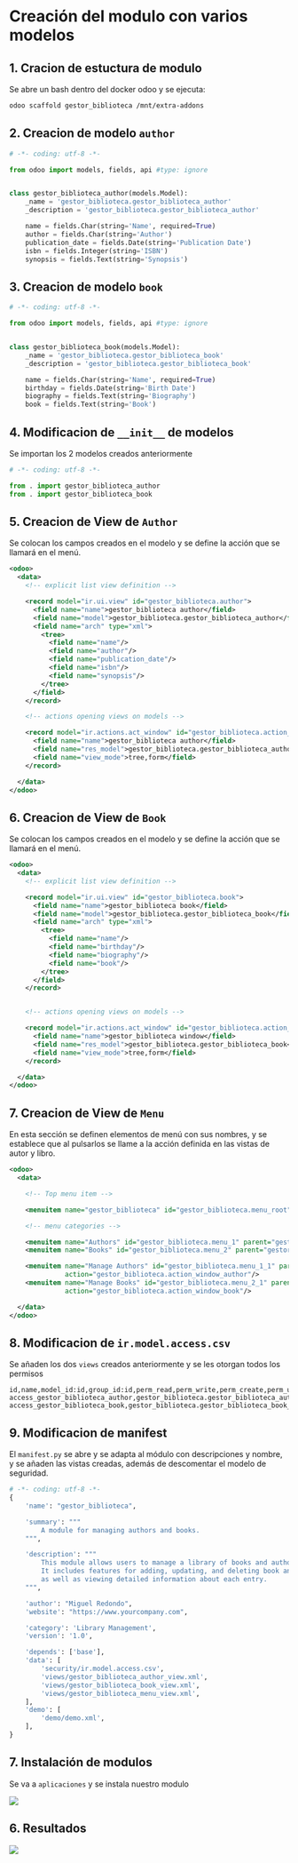 # Creación del modulo con varios modelos


## 1. Cracion de estuctura de modulo

Se abre un bash dentro del docker odoo y se ejecuta:
```bash
odoo scaffold gestor_biblioteca /mnt/extra-addons
```


## 2. Creacion de modelo `author`

```python
# -*- coding: utf-8 -*-

from odoo import models, fields, api #type: ignore


class gestor_biblioteca_author(models.Model):
    _name = 'gestor_biblioteca.gestor_biblioteca_author'
    _description = 'gestor_biblioteca.gestor_biblioteca_author'

    name = fields.Char(string='Name', required=True)
    author = fields.Char(string='Author')
    publication_date = fields.Date(string='Publication Date')
    isbn = fields.Integer(string='ISBN')
    synopsis = fields.Text(string='Synopsis')
```


## 3. Creacion de modelo `book`

```python
# -*- coding: utf-8 -*-

from odoo import models, fields, api #type: ignore


class gestor_biblioteca_book(models.Model):
    _name = 'gestor_biblioteca.gestor_biblioteca_book'
    _description = 'gestor_biblioteca.gestor_biblioteca_book'

    name = fields.Char(string='Name', required=True)
    birthday = fields.Date(string='Birth Date')
    biography = fields.Text(string='Biography')
    book = fields.Text(string='Book')
```


## 4. Modificacion de `__init__` de modelos

Se importan los 2 modelos creados anteriormente

```python
# -*- coding: utf-8 -*-

from . import gestor_biblioteca_author
from . import gestor_biblioteca_book
```


## 5. Creacion de View de `Author`

Se colocan los campos creados en el modelo y se define la acción que se llamará en el menú.

```xml
<odoo>
  <data>
    <!-- explicit list view definition -->

    <record model="ir.ui.view" id="gestor_biblioteca.author">
      <field name="name">gestor_biblioteca author</field>
      <field name="model">gestor_biblioteca.gestor_biblioteca_author</field>
      <field name="arch" type="xml">
        <tree>
          <field name="name"/>
          <field name="author"/>
          <field name="publication_date"/>
          <field name="isbn"/>
          <field name="synopsis"/>
        </tree>
      </field>
    </record>

    <!-- actions opening views on models -->

    <record model="ir.actions.act_window" id="gestor_biblioteca.action_window_author">
      <field name="name">gestor_biblioteca author</field>
      <field name="res_model">gestor_biblioteca.gestor_biblioteca_author</field>
      <field name="view_mode">tree,form</field>
    </record>

  </data>
</odoo>
```


## 6. Creacion de View de `Book`

Se colocan los campos creados en el modelo y se define la acción que se llamará en el menú.

```xml
<odoo>
  <data>
    <!-- explicit list view definition -->

    <record model="ir.ui.view" id="gestor_biblioteca.book">
      <field name="name">gestor_biblioteca book</field>
      <field name="model">gestor_biblioteca.gestor_biblioteca_book</field>
      <field name="arch" type="xml">
        <tree>
          <field name="name"/>
          <field name="birthday"/>
          <field name="biography"/>
          <field name="book"/>
        </tree>
      </field>
    </record>


    <!-- actions opening views on models -->

    <record model="ir.actions.act_window" id="gestor_biblioteca.action_window_book">
      <field name="name">gestor_biblioteca window</field>
      <field name="res_model">gestor_biblioteca.gestor_biblioteca_book</field>
      <field name="view_mode">tree,form</field>
    </record>

  </data>
</odoo>
```


## 7. Creacion de View de `Menu`

En esta sección se definen elementos de menú con sus nombres, y se establece que al pulsarlos se llame a la acción definida en las vistas de autor y libro.

```xml
<odoo>
  <data>

    <!-- Top menu item -->

    <menuitem name="gestor_biblioteca" id="gestor_biblioteca.menu_root"/>

    <!-- menu categories -->

    <menuitem name="Authors" id="gestor_biblioteca.menu_1" parent="gestor_biblioteca.menu_root"/>
    <menuitem name="Books" id="gestor_biblioteca.menu_2" parent="gestor_biblioteca.menu_root"/>

    <menuitem name="Manage Authors" id="gestor_biblioteca.menu_1_1" parent="gestor_biblioteca.menu_1"
              action="gestor_biblioteca.action_window_author"/>
    <menuitem name="Manage Books" id="gestor_biblioteca.menu_2_1" parent="gestor_biblioteca.menu_2"
              action="gestor_biblioteca.action_window_book"/>

  </data>
</odoo>
```


## 8. Modificacion de `ir.model.access.csv`

Se añaden los dos `views` creados anteriormente y se les otorgan todos los permisos

```pyhton
id,name,model_id:id,group_id:id,perm_read,perm_write,perm_create,perm_unlink
access_gestor_biblioteca_author,gestor_biblioteca.gestor_biblioteca_author_view,model_gestor_biblioteca_gestor_biblioteca_author,base.group_user,1,1,1,1
access_gestor_biblioteca_book,gestor_biblioteca.gestor_biblioteca_book_view,model_gestor_biblioteca_gestor_biblioteca_book,base.group_user,1,1,1,1
```


## 9. Modificacion de manifest

El `manifest.py` se abre y se adapta al módulo con descripciones y nombre, y se añaden las vistas creadas, además de descomentar el modelo de seguridad.

```python
# -*- coding: utf-8 -*-
{
    'name': "gestor_biblioteca",

    'summary': """
        A module for managing authors and books.
    """,

    'description': """
        This module allows users to manage a library of books and authors efficiently.
        It includes features for adding, updating, and deleting book and author records,
        as well as viewing detailed information about each entry.
    """,

    'author': "Miguel Redondo",
    'website': "https://www.yourcompany.com",

    'category': 'Library Management',
    'version': '1.0',

    'depends': ['base'],
    'data': [
        'security/ir.model.access.csv',
        'views/gestor_biblioteca_author_view.xml',
        'views/gestor_biblioteca_book_view.xml',
        'views/gestor_biblioteca_menu_view.xml',
    ],
    'demo': [
        'demo/demo.xml',
    ],
}
```


## 7. Instalación de modulos
Se va a `aplicaciones` y se instala nuestro modulo

![](img/instalacion.png)

## 6. Resultados

![](img/resultado.png)